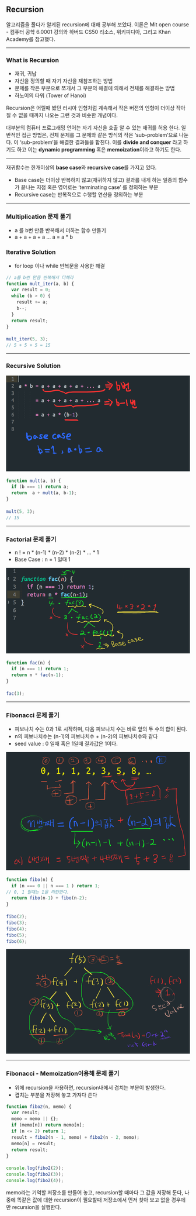 ## Recursion
알고리즘을 풀다가 알게된 recursion에 대해 공부해 보았다. 
이론은 Mit open course - 컴퓨터 공학 6.0001 강의와 하버드 CS50 리소스, 위키피디아, 그리고 Khan Academy를 참고했다. 

- - - -

### What is Recursion
- 재귀, 귀납 
- 자신을 정의할 때 자기 자신을 재참조하는 방법
- 문제를 작은 부분으로 쪼개서 그 부분의 해결에 의해서 전체를 해결하는 방법 
- 하노이의 타워 (Tower of Hanoi)

Recursion은 어릴때 봤던 러시아 인형처럼 계속해서 작은 버젼의 인형이 더이상 작아질 수 없을 때까지 나오는 그런 것과 비슷한 개념이다. 

대부분의 컴퓨터 프로그래밍 언어는 자기 자신을 호출 알 수 있는 재귀를 허용 한다. 일반적인 접근 방법은, 전체 문제를 그 문제와 같은 방식의 작은 ‘sub-problem’으로 나눈다. 이 ‘sub-problem’을 해결한 결과들을 합친다. 이를 **divide and conquer** 라고 하기도 하고 이는 **dynamic programming** 혹은 **memoization**이라고 하기도 한다.

- - - -

재귀함수는 한개이상의 **base case**와 **recursive case**를 가지고 있다. 
- Base case는 더이상 반복하지 않고(재귀하지 않고)  결과를 내게 하는 일종의 함수가 끝나는 지점 혹은 영어로는 ‘terminating case’ 를  정의하는 부분
- Recursive case는 반복적으로 수행할 연산을 정의하는 부분

- - - -

### Multiplication 문제 풀기

- a 를 b번 만큼 반복해서 더하는 함수 만들기 
- a + a + a + a … a  = a * b


### Iterative Solution

- for loop 이나 while 반복문을 사용한 해결

```js
// a를 b번 만큼 반복해서 더해라
function mult_iter(a, b) {
  var result = 0;
  while (b > 0) {
    result += a;
    b--;
  }
  return result;
}

mult_iter(5, 3);
// 5 + 5 + 5 = 15

```

- - - -


### Recursive Solution

![](recursion/recursion.png)

```js
function mult(a, b) {
  if (b === 1) return a;
  return  a + mult(a, b-1);
}

mult(5, 3);
// 15
```

- - - -

### Factorial 문제 풀기
- n ! = n * (n-1) * (n-2) * (n-2) * … * 1
- Base Case : n = 1 일때 1

![](recursion/recursion2.png)

```js
function fac(n) {
  if (n === 1) return 1;
  return n * fac(n-1);
}

fac(3);
```

- - - -
### Fibonacci 문제 풀기

- 피보나치 수는 0과 1로 시작하며, 다음 피보나치 수는 바로 앞의 두 수의 합이 된다.
- n의 피보나치수는 (n-1)의 피보나치수 + (n-2)의 피보나치수와 같다 
- seed value : 0 일때 혹은 1일때 결과값은 1이다. 


![](recursion/fib.png)


```js
function fibo(n) {
  if (n === 0 || n === 1 ) return 1;
// 0, 1 일때는 1을 리턴한다. 
  return fibo(n-1) + fibo(n-2); 
}

fibo(2);
fibo(3);
fibo(4);
fibo(5);
fibo(6);

```

![](recursion/fib3.png)

- - - -


### Fibonacci - Memoization이용해 문제 풀기

- 위에 recursion을 사용하면, recursion내에서 겹치는 부분이 발생한다.
- 겹치는 부분을 저장해 놓고 가져다 쓴다

```js
function fibo2(n, memo) {
  var result;
  memo = memo || {};
  if (memo[n]) return memo[n];
  if (n <= 2) return 1;
  result = fibo2(n - 1, memo) + fibo2(n - 2, memo);
  memo[n] = result;
  return result;
}

console.log(fibo2(2));
console.log(fibo2(3));
console.log(fibo2(4));


```

memo라는 기억할 저장소를 만들어 놓고, recursion할 때마다 그 값을 저장해 둔다, 나중에 똑같은 값에 대한 recursion이 필요할때 저장소에서 먼저 찾아 보고 없을 경우에만 recursion을 실행한다.